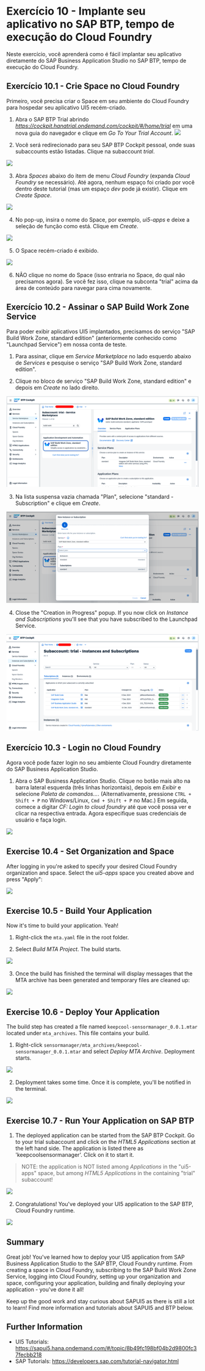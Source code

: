 
# Exercício 10 - Implante seu aplicativo no SAP BTP, tempo de execução do Cloud Foundry

Neste exercício, você aprenderá como é fácil implantar seu aplicativo diretamente do SAP Business Application Studio no SAP BTP, tempo de execução do Cloud Foundry.

## Exercício 10.1 - Crie Space no Cloud Foundry

Primeiro, você precisa criar o Space em seu ambiente do Cloud Foundry para hospedar seu aplicativo UI5 recém-criado.

1. Abra o SAP BTP Trial abrindo *https://cockpit.hanatrial.ondemand.com/cockpit/#/home/trial* em uma nova guia do navegador e clique em *Go To Your Trial Account*.
![](images/11_01_0010.png)

2. Você será redirecionado para seu SAP BTP Cockpit pessoal, onde suas subaccounts estão listadas. Clique na subaccount *trial*.

![](images/11_01_0020.png)

3. Abra *Spaces* abaixo do item de menu *Cloud Foundry* (expanda *Cloud Foundry* se necessário). Até agora, nenhum espaço foi criado por você dentro deste tutorial (mas um espaço *dev* pode já existir). Clique em *Create Space*.

![](images/11_01_0030.png)

4. No pop-up, insira o nome do Space, por exemplo, *ui5-apps* e deixe a seleção de função como está. Clique em *Create*.

![](images/11_01_0040.png)

5. O Space recém-criado é exibido.

![](images/11_01_0050.png)

6. NÃO clique no nome do Space (isso entraria no Space, do qual não precisamos agora). Se você fez isso, clique na subconta "trial" acima da área de conteúdo para navegar para cima novamente.

## Exercício 10.2 - Assinar o SAP Build Work Zone Service

Para poder exibir aplicativos UI5 implantados, precisamos do serviço "SAP Build Work Zone, standard edition" (anteriormente conhecido como "Launchpad Service") em nossa conta de teste.

1. Para assinar, clique em *Service Marketplace* no lado esquerdo abaixo de *Services* e pesquise o serviço "SAP Build Work Zone, standard edition".

2. Clique no bloco de serviço "SAP Build Work Zone, standard edition" e depois em *Create* no lado direito.

![](images/BTP_10_0010.png)

3. Na lista suspensa vazia chamada "Plan", selecione "standard - Subscription" e clique em *Create*.

![](images/BTP_10_0020.png)

4. Close the "Creation in Progress" popup. If you now click on *Instance and Subscriptions* you'll see that you have subscribed to the Launchpad Service.

![](images/BTP_10_0030.png)

## Exercício 10.3 - Login no Cloud Foundry

Agora você pode fazer login no seu ambiente Cloud Foundry diretamente do SAP Business Application Studio.

1. Abra o SAP Business Application Studio. Clique no botão mais alto na barra lateral esquerda (três linhas horizontais), depois em *Exibir* e selecione *Paleta de comandos...*. (Alternativamente, pressione `CTRL + Shift + P` no Windows/Linux, `Cmd + Shift + P` no Mac.) Em seguida, comece a digitar *CF: Login to cloud foundry* até que você possa ver e clicar na respectiva entrada.
Agora especifique suas credenciais de usuário e faça login.

![](images/11_03_0005.png)

## Exercise 10.4 - Set Organization and Space

After logging in you're asked to specify your desired Cloud Foundry organization and space. Select the *ui5-apps* space you created above and press "Apply":


![](images/11_04_0010.png)

## Exercise 10.5 - Build Your Application

Now it's time to build your application. Yeah!

1. Right-click the `mta.yaml` file in the root folder.

2. Select *Build MTA Project*. The build starts.


![](images/11_06_0010.png)

3. Once the build has finished the terminal will display messages that the MTA archive has been generated and temporary files are cleaned up:


![](images/11_06_0020.png)


## Exercise 10.6 - Deploy Your Application

The build step has created a file named `keepcool-sensormanager_0.0.1.mtar` located under `mta_archives`. This file contains your build.

1. Right-click `sensormanager/mta_archives/keepcool-sensormanager_0.0.1.mtar` and select *Deploy MTA Archive*. Deployment starts.

![](images/11_07_0010.png)

2. Deployment takes some time. Once it is complete, you'll be notified in the terminal.

![](images/11_07_0020.png)

## Exercise 10.7 - Run Your Application on SAP BTP

1. The deployed application can be started from the SAP BTP Cockpit. Go to your trial subaccount and click on the *HTML5 Applications* section at the left hand side. The application is listed there as 'keepcoolsensormanager'. Click on it to start it.

> NOTE: the application is NOT listed among *Applications* in the "ui5-apps" space, but among *HTML5 Applications* in the containing "trial" subaccount!


![](images/11_08_0010.png)

2. Congratulations! You've deployed your UI5 application to the SAP BTP, Cloud Foundry runtime.

![](images/11_08_0020.png)

## Summary
Great job! You've learned how to deploy your UI5 application from SAP Business Application Studio to the SAP BTP, Cloud Foundry runtime. From creating a space in Cloud Foundry, subscribing to the SAP Build Work Zone Service, logging into Cloud Foundry, setting up your organization and space, configuring your application, building and finally deploying your application - you've done it all!

Keep up the good work and stay curious about SAPUI5 as there is still a lot to learn! Find more information and tutorials about SAPUI5 and BTP below.

## Further Information

* UI5 Tutorials: https://sapui5.hana.ondemand.com/#/topic/8b49fc198bf04b2d9800fc37fecbb218
* SAP Tutorials: https://developers.sap.com/tutorial-navigator.html
